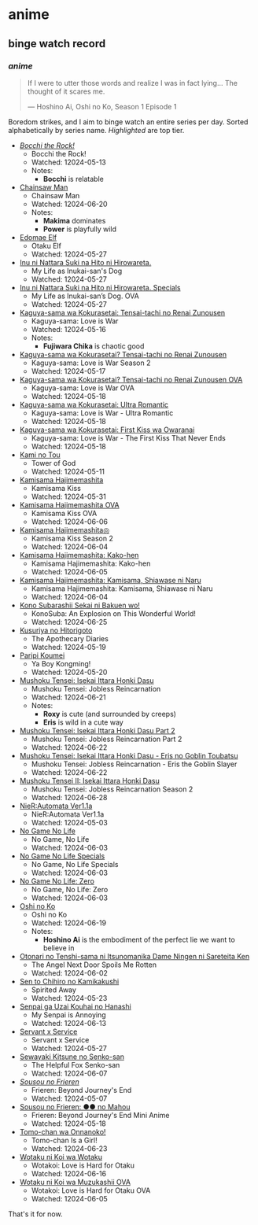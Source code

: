 # anime

## binge watch record

### _anime_

> If I were to utter those words and realize I was in fact lying...
> The thought of it scares me.
>
> — Hoshino Ai, Oshi no Ko, Season 1 Episode 1

Boredom strikes, and I aim to binge watch an entire series per day.
Sorted alphabetically by series name.
_Highlighted_ are top tier.

- [_Bocchi the Rock!_ ](https://myanimelist.net/anime/47917/Bocchi_the_Rock)
  - Bocchi the Rock!
  - Watched: 12024-05-13
  - Notes:
    - __Bocchi__ is relatable
- [Chainsaw Man](https://myanimelist.net/anime/44511/Chainsaw_Man)
  - Chainsaw Man
  - Watched: 12024-06-20
  - Notes:
    - __Makima__ dominates
    - __Power__ is playfully wild
- [Edomae Elf](https://myanimelist.net/anime/52081/Edomae_Elf)
  - Otaku Elf
  - Watched: 12024-05-27
- [Inu ni Nattara Suki na Hito ni Hirowareta.](https://myanimelist.net/anime/51265/Inu_ni_Nattara_Suki_na_Hito_ni_Hirowareta)
  - My Life as Inukai-san's Dog
  - Watched: 12024-05-27
- [Inu ni Nattara Suki na Hito ni Hirowareta. Specials](https://myanimelist.net/anime/54225/Inu_ni_Nattara_Suki_na_Hito_ni_Hirowareta_Specials)
  - My Life as Inukai-san’s Dog. OVA
  - Watched: 12024-05-27
- [Kaguya-sama wa Kokurasetai: Tensai-tachi no Renai Zunousen](https://myanimelist.net/anime/37999/Kaguya-sama_wa_Kokurasetai__Tensai-tachi_no_Renai_Zunousen)
  - Kaguya-sama: Love is War
  - Watched: 12024-05-16
  - Notes:
    - __Fujiwara Chika__ is chaotic good
- [Kaguya-sama wa Kokurasetai? Tensai-tachi no Renai Zunousen](https://myanimelist.net/anime/40591/Kaguya-sama_wa_Kokurasetai_Tensai-tachi_no_Renai_Zunousen)
  - Kaguya-sama: Love is War Season 2
  - Watched: 12024-05-17
- [Kaguya-sama wa Kokurasetai? Tensai-tachi no Renai Zunousen OVA](https://myanimelist.net/anime/43609/Kaguya-sama_wa_Kokurasetai_Tensai-tachi_no_Renai_Zunousen_OVA)
  - Kaguya-sama: Love is War OVA
  - Watched: 12024-05-18
- [Kaguya-sama wa Kokurasetai: Ultra Romantic](https://myanimelist.net/anime/43608/Kaguya-sama_wa_Kokurasetai__Ultra_Romantic)
  - Kaguya-sama: Love is War - Ultra Romantic
  - Watched: 12024-05-18
- [Kaguya-sama wa Kokurasetai: First Kiss wa Owaranai](https://myanimelist.net/anime/52198/Kaguya-sama_wa_Kokurasetai__First_Kiss_wa_Owaranai)
  - Kaguya-sama: Love is War - The First Kiss That Never Ends
  - Watched: 12024-05-18
- [Kami no Tou](https://myanimelist.net/anime/40221/Kami_no_Tou)
  - Tower of God
  - Watched: 12024-05-11
- [Kamisama Hajimemashita](https://myanimelist.net/anime/14713/Kamisama_Hajimemashita)
  - Kamisama Kiss
  - Watched: 12024-05-31
- [Kamisama Hajimemashita OVA](https://myanimelist.net/anime/18661/Kamisama_Hajimemashita_OVA)
  - Kamisama Kiss OVA
  - Watched: 12024-06-06
- [Kamisama Hajimemashita◎](https://myanimelist.net/anime/25681/Kamisama_Hajimemashita%E2%97%8E)
  - Kamisama Kiss Season 2
  - Watched: 12024-06-04
- [Kamisama Hajimemashita: Kako-hen](https://myanimelist.net/anime/30709/Kamisama_Hajimemashita__Kako-hen)
  - Kamisama Hajimemashita: Kako-hen
  - Watched: 12024-06-05
- [Kamisama Hajimemashita: Kamisama, Shiawase ni Naru](https://myanimelist.net/anime/33323/Kamisama_Hajimemashita__Kamisama_Shiawase_ni_Naru)
  - Kamisama Hajimemashita: Kamisama, Shiawase ni Naru
  - Watched: 12024-06-04
- [Kono Subarashii Sekai ni Bakuen wo!](https://myanimelist.net/anime/51958/Kono_Subarashii_Sekai_ni_Bakuen_wo)
  - KonoSuba: An Explosion on This Wonderful World!
  - Watched: 12024-06-25
- [Kusuriya no Hitorigoto](https://myanimelist.net/anime/54492/Kusuriya_no_Hitorigoto)
  - The Apothecary Diaries
  - Watched: 12024-05-19
- [Paripi Koumei](https://myanimelist.net/anime/50380/Paripi_Koumei?q=par&cat=anime)
  - Ya Boy Kongming!
  - Watched: 12024-05-20
- [Mushoku Tensei: Isekai Ittara Honki Dasu](https://myanimelist.net/anime/39535/Mushoku_Tensei__Isekai_Ittara_Honki_Dasu)
  - Mushoku Tensei: Jobless Reincarnation
  - Watched: 12024-06-21
  - Notes:
    - __Roxy__ is cute (and surrounded by creeps)
    - __Eris__ is wild in a cute way
- [Mushoku Tensei: Isekai Ittara Honki Dasu Part 2](https://myanimelist.net/anime/45576/Mushoku_Tensei__Isekai_Ittara_Honki_Dasu_Part_2)
  - Mushoku Tensei: Jobless Reincarnation Part 2
  - Watched: 12024-06-22
- [Mushoku Tensei: Isekai Ittara Honki Dasu - Eris no Goblin Toubatsu](https://myanimelist.net/anime/50360/Mushoku_Tensei__Isekai_Ittara_Honki_Dasu_-_Eris_no_Goblin_Toubatsu)
  - Mushoku Tensei: Jobless Reincarnation - Eris the Goblin Slayer
  - Watched: 12024-06-22
- [Mushoku Tensei II: Isekai Ittara Honki Dasu](https://myanimelist.net/anime/51179/Mushoku_Tensei_II__Isekai_Ittara_Honki_Dasu)
  - Mushoku Tensei: Jobless Reincarnation Season 2
  - Watched: 12024-06-28
- [NieR:Automata Ver1.1a](https://myanimelist.net/anime/51105/NieR_Automata_Ver11a)
  - NieR:Automata Ver1.1a
  - Watched: 12024-05-03
- [No Game No Life](https://myanimelist.net/anime/19815/No_Game_No_Life)
  - No Game, No Life
  - Watched: 12024-06-03
- [No Game No Life Specials](https://myanimelist.net/anime/24991/No_Game_No_Life_Specials)
  - No Game, No Life Specials
  - Watched: 12024-06-03
- [No Game No Life: Zero](https://myanimelist.net/anime/33674/No_Game_No_Life__Zero)
  - No Game, No Life: Zero
  - Watched: 12024-06-03
- [Oshi no Ko](https://myanimelist.net/anime/52034/Oshi_no_Ko)
  - Oshi no Ko
  - Watched: 12024-06-19
  - Notes:
    - __Hoshino Ai__ is the embodiment of the perfect lie we want to believe in
- [Otonari no Tenshi-sama ni Itsunomanika Dame Ningen ni Sareteita Ken](https://myanimelist.net/anime/50739/Otonari_no_Tenshi-sama_ni_Itsunomanika_Dame_Ningen_ni_Sareteita_Ken)
  - The Angel Next Door Spoils Me Rotten
  - Watched: 12024-06-02
- [Sen to Chihiro no Kamikakushi](https://myanimelist.net/anime/199/Sen_to_Chihiro_no_Kamikakushi)
  - Spirited Away
  - Watched: 12024-05-23
- [Senpai ga Uzai Kouhai no Hanashi](https://myanimelist.net/anime/42351/Senpai_ga_Uzai_Kouhai_no_Hanashi)
  - My Senpai is Annoying
  - Watched: 12024-06-13
- [Servant x Service](https://myanimelist.net/anime/18119/Servant_x_Service)
  - Servant x Service
  - Watched: 12024-05-27
- [Sewayaki Kitsune no Senko-san](https://myanimelist.net/anime/38759/Sewayaki_Kitsune_no_Senko-san)
  - The Helpful Fox Senko-san
  - Watched: 12024-06-07
- [_Sousou no Frieren_](https://myanimelist.net/anime/52991/Sousou_no_Frieren)
  - Frieren: Beyond Journey's End
  - Watched: 12024-05-07
- [Sousou no Frieren: ●● no Mahou](https://myanimelist.net/anime/56885/Sousou_no_Frieren__%E2%97%8F%E2%97%8F_no_Mahou)
  - Frieren: Beyond Journey's End Mini Anime
  - Watched: 12024-05-18
- [Tomo-chan wa Onnanoko!](https://myanimelist.net/anime/52305/Tomo-chan_wa_Onnanoko)
  - Tomo-chan Is a Girl!
  - Watched: 12024-06-23
- [Wotaku ni Koi wa Wotaku](https://myanimelist.net/anime/35968/Wotaku_ni_Koi_wa_Muzukashii)
  - Wotakoi: Love is Hard for Otaku
  - Watched: 12024-06-16
- [Wotaku ni Koi wa Muzukashii OVA](https://myanimelist.net/anime/35968/Wotaku_ni_Koi_wa_Muzukashii)
  - Wotakoi: Love is Hard for Otaku OVA
  - Watched: 12024-06-05

That's it for now.
